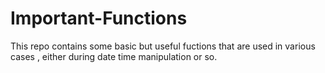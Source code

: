 # Important-Functions

This repo contains some basic but useful fuctions that are used in various cases , either during date time manipulation or so.
